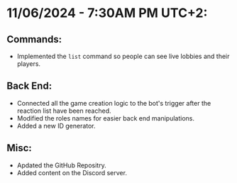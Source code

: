 # 11/06/2024 - 7:30AM PM UTC+2:

## Commands:
- Implemented the `list` command so people can see live lobbies and their players.

## Back End:
- Connected all the game creation logic to the bot's trigger after the reaction list have been reached.
- Modified the roles names for easier back end manipulations.
- Added a new ID generator.

## Misc:
- Apdated the GitHub Repositry.
- Added content on the Discord server.
